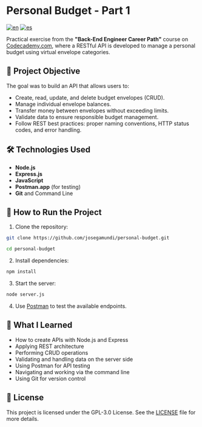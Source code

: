 # Personal Budget - Part 1

[![en](https://img.shields.io/badge/lang-en-red.svg)](https://github.com/josegamundi/personal-budget/blob/main/README.md)
[![es](https://img.shields.io/badge/lang-es-yellow.svg)](https://github.com/josegamundi/personal-budget/blob/main/README.es.md)

Practical exercise from the **"Back-End Engineer Career Path"** course on [Codecademy.com](https://www.codecademy.com/), where a RESTful API is developed to manage a personal budget using virtual envelope categories.

## 📌 Project Objective

The goal was to build an API that allows users to:

- Create, read, update, and delete budget envelopes (CRUD).
- Manage individual envelope balances.
- Transfer money between envelopes without exceeding limits.
- Validate data to ensure responsible budget management.
- Follow REST best practices: proper naming conventions, HTTP status codes, and error handling.

## 🛠️ Technologies Used

- **Node.js**
- **Express.js**
- **JavaScript**
- **Postman.app** (for testing)
- **Git** and Command Line

## 🚀 How to Run the Project
  
1. Clone the repository:

```bash
git clone https://github.com/josegamundi/personal-budget.git

cd personal-budget
```

2. Install dependencies:

```bash
npm install
```

3. Start the server:

```bash
node server.js
```

4. Use [Postman](https://www.postman.com/) to test the available endpoints.

## 🧠 What I Learned

- How to create APIs with Node.js and Express
- Applying REST architecture
- Performing CRUD operations
- Validating and handling data on the server side
- Using Postman for API testing
- Navigating and working via the command line
- Using Git for version control

## 📄 License

This project is licensed under the GPL-3.0 License. See the [LICENSE](https://github.com/josegamundi/personal-budget/blob/main/LICENSE) file for more details.